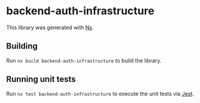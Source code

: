 # backend-auth-infrastructure

This library was generated with [Nx](https://nx.dev).

## Building

Run `nx build backend-auth-infrastructure` to build the library.

## Running unit tests

Run `nx test backend-auth-infrastructure` to execute the unit tests via [Jest](https://jestjs.io).
